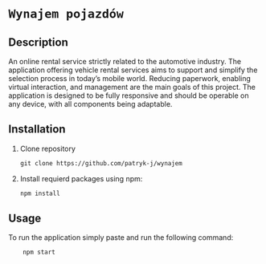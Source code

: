 # `Wynajem pojazdów`


## Description

An online rental service strictly related to the automotive industry. The application offering vehicle rental services aims to support and simplify the selection process in today’s mobile world. Reducing paperwork, enabling virtual interaction, and management are the main goals of this project. The application is designed to be fully responsive and should be operable on any device, with all components being adaptable.



## Installation

1. Clone repository

    ```txt
    git clone https://github.com/patryk-j/wynajem
    ```

    
2. Install requierd packages using npm:

    ```txt
    npm install
    ```

## Usage

To run the application simply paste and run the following command:

```txt
    npm start
```
